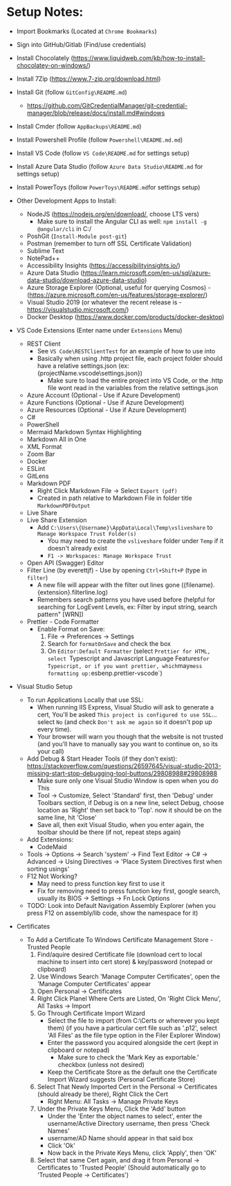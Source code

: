# Setup Notes:
- Import Bookmarks (Located at `Chrome Bookmarks`)
- Sign into GitHub/Gitlab (Find/use credentials)
- Install Chocolately (https://www.liquidweb.com/kb/how-to-install-chocolatey-on-windows/)
- Install 7Zip (https://www.7-zip.org/download.html)
- Install Git (follow `GitConfig\README.md`)
    - https://github.com/GitCredentialManager/git-credential-manager/blob/release/docs/install.md#windows
- Install Cmder (follow `AppBackups\README.md`)
- Install Powershell Profile (follow `Powershell\README.md.md`)
- Install VS Code (follow `VS Code\README.md` for settings setup)
- Install Azure Data Studio (follow `Azure Data Studio\README.md` for settings setup)
- Install PowerToys (follow `PowerToys\README.md`for settings setup)

- Other Development Apps to Install:
    - NodeJS (https://nodejs.org/en/download/, choose LTS vers)
        - Make sure to install the Angular CLI as well: `npm install -g @angular/cli` in C:/
    - PoshGit (`Install-Module post-git`)
    - Postman (remember to turn off SSL Certificate Validation)
    - Sublime Text
    - NotePad++
    - Accessibility Insights (https://accessibilityinsights.io/)
    - Azure Data Studio (https://learn.microsoft.com/en-us/sql/azure-data-studio/download-azure-data-studio)
    - Azure Storage Explorer (Optional, useful for querying Cosmos) - (https://azure.microsoft.com/en-us/features/storage-explorer/)
    - Visual Studio 2019 (or whatever the recent release is - https://visualstudio.microsoft.com/)
    - Docker Desktop (https://www.docker.com/products/docker-desktop)

- VS Code Extensions (Enter name under `Extensions` Menu)
    - REST Client
        - See `VS Code\RESTClientTest` for an example of how to use into
        - Basically when using .http project file, each project folder should have a relative settings.json (ex: {projectName\.vscode\settings.json})
            - Make sure to load the entire project into VS Code, or the .http file wont read in the variables from the relative settings.json
    - Azure Account (Optional - Use if Azure Development)
    - Azure Functions (Optional - Use if Azure Development)
    - Azure Resources (Optional - Use if Azure Development)
    - C#
    - PowerShell
    - Mermaid Markdown Syntax Highlighting
    - Markdown All in One
    - XML Format
    - Zoom Bar
    - Docker
    - ESLint
    - GitLens
    - Markdown PDF
        - Right Click Markdown File -> Select `Export (pdf)`
        - Created in path relative to Markdown File in folder title `MarkdownPDFOutput`
    - Live Share
    - Live Share Extension
        - Add `C:\Users\{Username}\AppData\Local\Temp\vsliveshare` to `Manage Workspace Trust Folder(s)`
            - You may need to create the `vsliveshare` folder under `Temp` if it doesn't already exist
            - `F1 -> Workspaces: Manage Workspace Trust`
    - Open API (Swagger) Editor
    - Filter Line (by everettjf) - Use by opening `Ctrl+Shift+P` (type in `filter`)
        - A new file will appear with the filter out lines gone ({filename}.{extension}.filterline.log)
        - Remembers search patterns you have used before (helpful for searching for LogEvent Levels, ex: Filter by input string, search pattern" [WRN])
    - Prettier - Code Formatter
        - Enable Format on Save:
            1. File -> Preferences -> Settings
            2. Search for `formatOnSave` and check the box
            3. On `Editor:Default Formatter` (select `Prettier for HTML, select `Typescript and Javascript Language Features` for Typescript, or if you want prettier, which `may` mess formatting up: `esbenp.prettier-vscode`)
    
- Visual Studio Setup
    - To run Applications Locally that use SSL:
        - When running IIS Express, Visual Studio will ask to generate a cert, You'll be asked `This project is configured to use SSL`... select `No` (and check `Don't ask me again` so it doesn't pop up every time).
        - Your browser will warn you though that the website is not trusted (and you'll have to manually say you want to continue on, so its your call)
    - Add Debug & Start Header Tools (if they don't exist): https://stackoverflow.com/questions/26597645/visual-studio-2013-missing-start-stop-debugging-tool-buttons/29808988#29808988
        - Make sure only one Visual Studio Window is open when you do This
        - Tool -> Customize, Select 'Standard' first, then 'Debug' under Toolbars section, if Debug is on a new line, select Debug, choose location as 'Right' then set back to 'Top'. now it should be on the same line, hit 'Close'
        - Save all, then exit Visual Studio, when you enter again, the toolbar should be there (if not, repeat steps again)
    - Add Extensions:
        - CodeMaid
    - Tools -> Options -> Search 'system' -> Find Text Editor -> C# -> Advanced -> Using Directives -> 'Place System Directives first when sorting usings'
    - F12 Not Working?
        - May need to press function key first to use it
        - Fix for removing need to press function key first, google search, usually its BIOS -> Settings -> Fn Lock Options
    - TODO: Look into Default Navigation Assembly Explorer (when you press F12 on assembly/lib code, show the namespace for it)

- Certificates
    - To Add a Certificate To Windows Certificate Management Store - Trusted People
        1. Find/aquire desired Certificate file (download cert to local machine to insert into cert store)  & key/password (notepad or clipboard)
        2. Use Windows Search 'Manage Computer Certificates', open the 'Manage Computer Certificates' appear
        3. Open Personal -> Certificates
        4. Right Click Planel Where Certs are Listed, On 'Right Click Menu', All Tasks -> Import
        5. Go Through Certificate Import Wizard
            - Select the file to import (from C:\Certs or wherever you kept them) (if you have a particular cert file such as '.p12', select 'All Files' as the file type option in the Filer Explorer Window)
            - Enter the password you acquired alongside the cert (kept in clipboard or notepad)
                - Make sure to check the 'Mark Key as exportable.' checkbox (unless not desired)
            - Keep the Certificate Store as the default one the Certificate Import Wizard suggests (Personal Certificate Store)
        6. Select That Newly Imported Cert in the Personal -> Certificates (should already be there), Right Click the Cert
            - Right Menu: All Tasks -> Manage Private Keys
        7. Under the Private Keys Menu, Click the 'Add' button
            - Under the 'Enter the object names to select', enter the username/Active Directory username, then press 'Check Names'
            - username/AD Name should appear in that said box
            - Click 'Ok'
            - Now back in the Private Keys Menu, click 'Apply', then 'OK'
        8. Select that same Cert again, and drag it from Personal -> Certificates to 'Trusted People' (Should automatically go to 'Trusted People -> Certificates')

